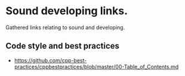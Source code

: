 # Sound developing links.

Gathered links relating to sound and developing.


## Code style and best practices
- https://github.com/cpp-best-practices/cppbestpractices/blob/master/00-Table_of_Contents.md
